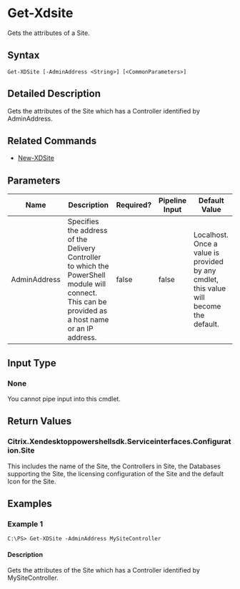 ﻿
# Get-Xdsite
Gets the attributes of a Site.
## Syntax
```
Get-XDSite [-AdminAddress <String>] [<CommonParameters>]
```
## Detailed Description
Gets the attributes of the Site which has a Controller identified by AdminAddress.


## Related Commands

* [New-XDSite](../New-XDSite/)
## Parameters
| Name   | Description | Required? | Pipeline Input | Default Value |
| --- | --- | --- | --- | --- |
| AdminAddress | Specifies the address of the Delivery Controller to which the PowerShell module will connect. This can be provided as a host name or an IP address. | false | false | Localhost. Once a value is provided by any cmdlet, this value will become the default. |

## Input Type

### None
You cannot pipe input into this cmdlet.
## Return Values

### Citrix.Xendesktoppowershellsdk.Serviceinterfaces.Configuration.Site
This includes the name of the Site, the Controllers in Site, the Databases supporting the Site,  the licensing configuration of the Site and the default Icon for the Site.
## Examples

### Example 1
```
C:\PS> Get-XDSite -AdminAddress MySiteController
```
#### Description
Gets the attributes of the Site which has a Controller identified by MySiteController.
